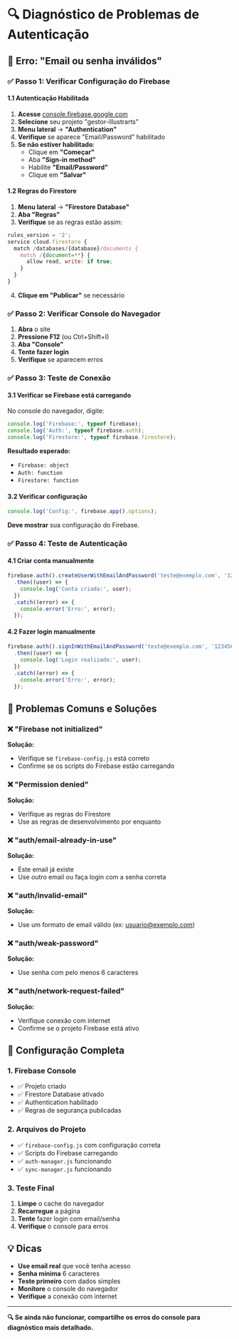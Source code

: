 # 🔍 Diagnóstico de Problemas de Autenticação

## 🚨 Erro: "Email ou senha inválidos"

### ✅ Passo 1: Verificar Configuração do Firebase

#### 1.1 Autenticação Habilitada
1. **Acesse** [console.firebase.google.com](https://console.firebase.google.com)
2. **Selecione** seu projeto "gestor-illustrarts"
3. **Menu lateral** → **"Authentication"**
4. **Verifique** se aparece "Email/Password" habilitado
5. **Se não estiver habilitado**:
   - Clique em **"Começar"**
   - Aba **"Sign-in method"**
   - Habilite **"Email/Password"**
   - Clique em **"Salvar"**

#### 1.2 Regras do Firestore
1. **Menu lateral** → **"Firestore Database"**
2. **Aba "Regras"**
3. **Verifique** se as regras estão assim:
```javascript
rules_version = '2';
service cloud.firestore {
  match /databases/{database}/documents {
    match /{document=**} {
      allow read, write: if true;
    }
  }
}
```
4. **Clique em "Publicar"** se necessário

### ✅ Passo 2: Verificar Console do Navegador

1. **Abra** o site
2. **Pressione F12** (ou Ctrl+Shift+I)
3. **Aba "Console"**
4. **Tente fazer login**
5. **Verifique** se aparecem erros

### ✅ Passo 3: Teste de Conexão

#### 3.1 Verificar se Firebase está carregando
No console do navegador, digite:
```javascript
console.log('Firebase:', typeof firebase);
console.log('Auth:', typeof firebase.auth);
console.log('Firestore:', typeof firebase.firestore);
```

**Resultado esperado:**
- `Firebase: object`
- `Auth: function`
- `Firestore: function`

#### 3.2 Verificar configuração
```javascript
console.log('Config:', firebase.app().options);
```

**Deve mostrar** sua configuração do Firebase.

### ✅ Passo 4: Teste de Autenticação

#### 4.1 Criar conta manualmente
```javascript
firebase.auth().createUserWithEmailAndPassword('teste@exemplo.com', '123456')
  .then((user) => {
    console.log('Conta criada:', user);
  })
  .catch((error) => {
    console.error('Erro:', error);
  });
```

#### 4.2 Fazer login manualmente
```javascript
firebase.auth().signInWithEmailAndPassword('teste@exemplo.com', '123456')
  .then((user) => {
    console.log('Login realizado:', user);
  })
  .catch((error) => {
    console.error('Erro:', error);
  });
```

## 🚨 Problemas Comuns e Soluções

### ❌ "Firebase not initialized"
**Solução:**
- Verifique se `firebase-config.js` está correto
- Confirme se os scripts do Firebase estão carregando

### ❌ "Permission denied"
**Solução:**
- Verifique as regras do Firestore
- Use as regras de desenvolvimento por enquanto

### ❌ "auth/email-already-in-use"
**Solução:**
- Este email já existe
- Use outro email ou faça login com a senha correta

### ❌ "auth/invalid-email"
**Solução:**
- Use um formato de email válido (ex: usuario@exemplo.com)

### ❌ "auth/weak-password"
**Solução:**
- Use senha com pelo menos 6 caracteres

### ❌ "auth/network-request-failed"
**Solução:**
- Verifique conexão com internet
- Confirme se o projeto Firebase está ativo

## 🔧 Configuração Completa

### 1. Firebase Console
- ✅ Projeto criado
- ✅ Firestore Database ativado
- ✅ Authentication habilitado
- ✅ Regras de segurança publicadas

### 2. Arquivos do Projeto
- ✅ `firebase-config.js` com configuração correta
- ✅ Scripts do Firebase carregando
- ✅ `auth-manager.js` funcionando
- ✅ `sync-manager.js` funcionando

### 3. Teste Final
1. **Limpe** o cache do navegador
2. **Recarregue** a página
3. **Tente** fazer login com email/senha
4. **Verifique** o console para erros

## 💡 Dicas

- **Use email real** que você tenha acesso
- **Senha mínima** 6 caracteres
- **Teste primeiro** com dados simples
- **Monitore** o console do navegador
- **Verifique** a conexão com internet

---

**🔍 Se ainda não funcionar, compartilhe os erros do console para diagnóstico mais detalhado.**
